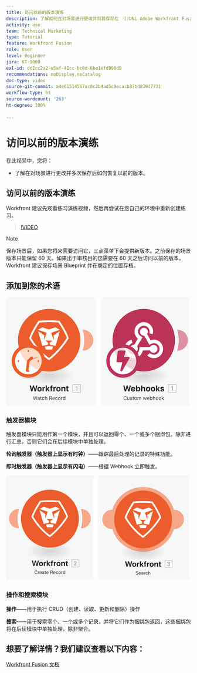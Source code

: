 ```yaml
---
title: 访问以前的版本演练
description: 了解如何在对场景进行更改并将其保存在  [!DNL Adobe Workfront Fusion] 中后恢复以前的版本。
activity: use
team: Technical Marketing
type: Tutorial
feature: Workfront Fusion
role: User
level: Beginner
jira: KT-9009
exl-id: dd2cc2a2-e5af-41cc-bc0d-6be1efd996d9
recommendations: noDisplay,noCatalog
doc-type: video
source-git-commit: a4e61514567ac8c2b4ad5c9ecacb87bd83947731
workflow-type: ht
source-wordcount: '263'
ht-degree: 100%

---
```


# 访问以前的版本演练

在此视频中，您将：

* 了解在对场景进行更改并多次保存后如何恢复以前的版本。

## 访问以前的版本演练

Workfront 建议先观看练习演练视频，然后再尝试在您自己的环境中重新创建练习。

>[!VIDEO](https://video.tv.adobe.com/v/335268/?quality=12&learn=on)

>[!NOTE]
>
>保存场景后，如果您将来需要访问它，三点菜单下会提供新版本。之前保存的场景版本只能保留 60 天。如果出于审核目的您需要在 60 天之后访问以前的版本，Workfront 建议保存场景 Blueprint 并在商定的位置存档。


## 添加到您的术语

![观察记录和自定义 Webhook 模块的图像](assets/understand-the-basics-3.png)

### 触发器模块

触发器模块只能用作第一个模块，并且可以返回零个、一个或多个捆绑包。除非进行汇总，否则它们会在后续模块中单独处理。

**轮询触发器（触发器上显示有时钟）**——跟踪最后处理的记录的特殊功能。

**即时触发器（触发器上显示有闪电）**——根据 Webhook 立即触发。

![创建记录和搜索模块的图像](assets/understand-the-basics-4.png)

### 操作和搜索模块

**操作**——用于执行 CRUD（创建、读取、更新和删除）操作

**搜索**——用于搜索零个、一个或多个记录，并将它们作为捆绑包返回，这些捆绑包将在后续模块中单独处理，除非聚合。

## 想要了解详情？我们建议查看以下内容：

[Workfront Fusion 文档](https://experienceleague.adobe.com/docs/workfront/using/adobe-workfront-fusion/workfront-fusion-2.html?lang=zh-Hans)
